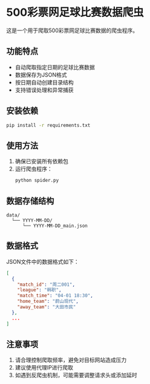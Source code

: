 # 500彩票网足球比赛数据爬虫

这是一个用于爬取500彩票网足球比赛数据的爬虫程序。

## 功能特点

- 自动爬取指定日期的足球比赛数据
- 数据保存为JSON格式
- 按日期自动创建目录结构
- 支持错误处理和异常捕获

## 安装依赖

```bash
pip install -r requirements.txt
```

## 使用方法

1. 确保已安装所有依赖包
2. 运行爬虫程序：
   ```bash
   python spider.py
   ```

## 数据存储结构

```
data/
  └── YYYY-MM-DD/
      └── YYYY-MM-DD_main.json
```

## 数据格式

JSON文件中的数据格式如下：
```json
[
  {
    "match_id": "周二001",
    "league": "韩职",
    "match_time": "04-01 18:30",
    "home_team": "蔚山现代",
    "away_team": "大田市民"
  },
  ...
]
```

## 注意事项

1. 请合理控制爬取频率，避免对目标网站造成压力
2. 建议使用代理IP进行爬取
3. 如遇到反爬虫机制，可能需要调整请求头或添加延时
